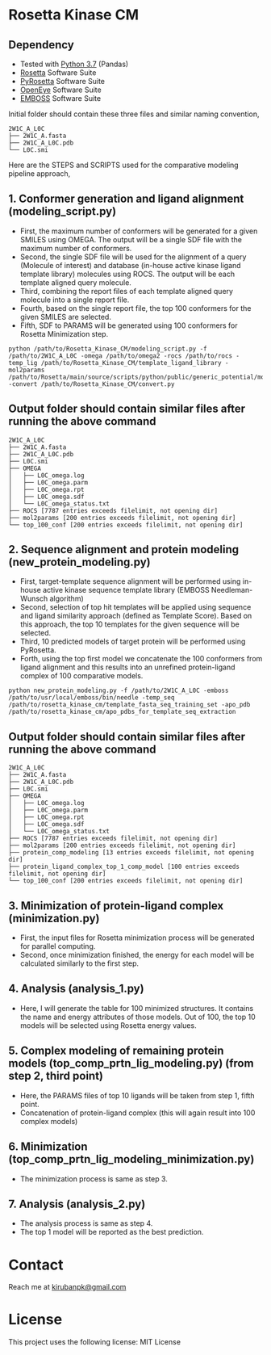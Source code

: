 # Rosetta Kinase CM

<!-- <figure class="image">
  <img src="pipeline.png">
  <figcaption>Figure: Overview of Rosetta Kinase CM pipeline</figcaption>
</figure> -->

## Dependency
* Tested with [Python 3.7](https://www.python.org/downloads/) (Pandas) 
* [Rosetta](https://www.rosettacommons.org/software/license-and-download) Software Suite 
* [PyRosetta](http://www.pyrosetta.org/) Software Suite
* [OpenEye](https://www.eyesopen.com/) Software Suite
* [EMBOSS](http://emboss.open-bio.org/html/use/ch02s07.html) Software Suite

Initial folder should contain these three files and similar naming convention,

```
2W1C_A_L0C
├── 2W1C_A.fasta
├── 2W1C_A_L0C.pdb
└── L0C.smi
```
Here are the STEPS and SCRIPTS used for the comparative modeling pipeline approach,

## 1. Conformer generation and ligand alignment (modeling_script.py)
* First, the maximum number of conformers will be generated for a given SMILES using OMEGA. The output will be a single SDF file with the maximum number of conformers.
* Second, the single SDF file will be used for the alignment of a query (Molecule of interest) and database (in-house active kinase ligand template library) molecules using ROCS. The output will be each template aligned query molecule.
* Third, combining the report files of each template aligned query molecule into a single report file.
* Fourth, based on the single report file, the top 100 conformers for the given SMILES are selected.
* Fifth, SDF to PARAMS will be generated using 100 conformers for Rosetta Minimization step. 
```
python /path/to/Rosetta_Kinase_CM/modeling_script.py -f /path/to/2W1C_A_L0C -omega /path/to/omega2 -rocs /path/to/rocs -temp_lig /path/to/Rosetta_Kinase_CM/template_ligand_library -mol2params /path/to/Rosetta/main/source/scripts/python/public/generic_potential/mol2genparams.py -convert /path/to/Rosetta_Kinase_CM/convert.py
```

## Output folder should contain similar files after running the above command

```
2W1C_A_L0C
├── 2W1C_A.fasta
├── 2W1C_A_L0C.pdb
├── L0C.smi
├── OMEGA
│   ├── L0C_omega.log
│   ├── L0C_omega.parm
│   ├── L0C_omega.rpt
│   ├── L0C_omega.sdf
│   └── L0C_omega_status.txt
├── ROCS [7787 entries exceeds filelimit, not opening dir]
├── mol2params [200 entries exceeds filelimit, not opening dir]
└── top_100_conf [200 entries exceeds filelimit, not opening dir]
```

## 2. Sequence alignment and protein modeling (new_protein_modeling.py)
* First, target-template sequence alignment will be performed using in-house active kinase sequence template library (EMBOSS Needleman-Wunsch algorithm)
* Second, selection of top hit templates will be applied using sequence and ligand similarity approach (defined as Template Score). Based on this approach, the top 10 templates for the given sequence will be selected.
* Third, 10 predicted models of target protein will be performed using PyRosetta.
* Forth, using the top first model we concatenate the 100 conformers from ligand alignment and this results into an unrefined protein-ligand complex of 100 comparative models.
```
python new_protein_modeling.py -f /path/to/2W1C_A_L0C -emboss /path/to/usr/local/emboss/bin/needle -temp_seq /path/to/rosetta_kinase_cm/template_fasta_seq_training_set -apo_pdb /path/to/rosetta_kinase_cm/apo_pdbs_for_template_seq_extraction
```

## Output folder should contain similar files after running the above command
```
2W1C_A_L0C
├── 2W1C_A.fasta
├── 2W1C_A_L0C.pdb
├── L0C.smi
├── OMEGA
│   ├── L0C_omega.log
│   ├── L0C_omega.parm
│   ├── L0C_omega.rpt
│   ├── L0C_omega.sdf
│   └── L0C_omega_status.txt
├── ROCS [7787 entries exceeds filelimit, not opening dir]
├── mol2params [200 entries exceeds filelimit, not opening dir]
├── protein_comp_modeling [13 entries exceeds filelimit, not opening dir]
├── protein_ligand_complex_top_1_comp_model [100 entries exceeds filelimit, not opening dir]
└── top_100_conf [200 entries exceeds filelimit, not opening dir]
```

## 3. Minimization of protein-ligand complex (minimization.py)
* First, the input files for Rosetta minimization process will be generated for parallel computing.
* Second, once minimization finished, the energy for each model will be calculated similarly to the first step.
## 4. Analysis (analysis_1.py)
* Here, I will generate the table for 100 minimized structures. It contains the name and energy attributes of those models. Out of 100, the top 10 models will be selected using Rosetta energy values.
## 5. Complex modeling of remaining protein models (top_comp_prtn_lig_modeling.py) (from step 2, third point)
* Here, the PARAMS files of top 10 ligands will be taken from step 1, fifth point.
* Concatenation of protein-ligand complex (this will again result into 100 complex models) 
## 6. Minimization (top_comp_prtn_lig_modeling_minimization.py)
* The minimization process is same as step 3.
## 7. Analysis (analysis_2.py)
* The analysis process is same as step 4.
* The top 1 model will be reported as the best prediction. 

# Contact
Reach me at kirubanpk@gmail.com

# License
This project uses the following license: MIT License
